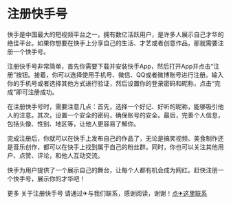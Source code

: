 # 注册快手号

快手是中国最大的短视频平台之一，拥有数亿活跃用户，是许多人展示自己才华的绝佳平台。如果你想要在快手上分享自己的生活、才艺或者创意作品，那就需要注册一个快手号。

注册快手号非常简单，首先你需要下载并安装快手App，然后打开App并点击“注册”按钮。接着，你可以选择使用手机号、微信、QQ或者微博账号进行注册。输入你的手机号或者选择其他方式进行验证，然后设置你的登录密码和昵称，点击“完成”即可注册成功。

在注册快手号时，需要注意几点：首先，选择一个好记、好听的昵称，能够吸引他人的注意。其次，设置一个安全的密码，确保账号的安全。最后，完善个人信息，包括头像、性别、地区等，让他人更容易了解你。

完成注册后，你就可以在快手上发布自己的作品了，无论是搞笑视频、美食制作还是音乐创作，都可以在快手上找到属于自己的粉丝群。同时，你也可以关注其他用户、点赞、评论，和他人互动交流。

快手为用户提供了一个展示自己的舞台，让每个人都有机会成为网红。赶快注册一个快手号，展示你的才华吧！

更多 关于注册快手号 请通过✈与我们联系，感谢阅读，谢谢！[点✈这里联系](https://c.k02.cc)